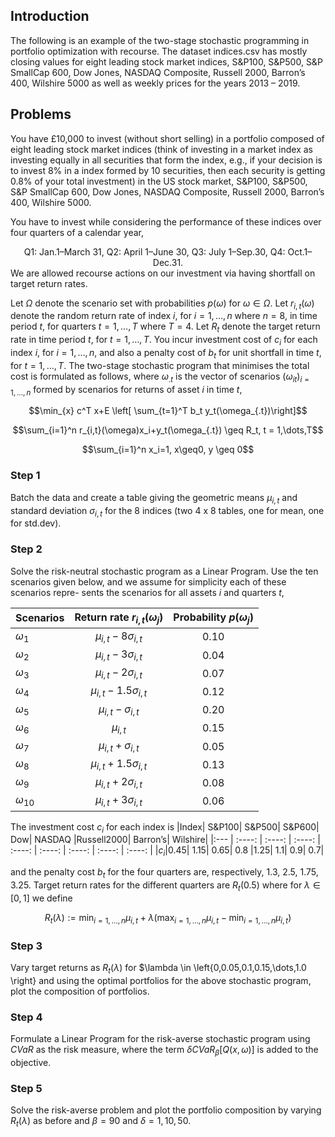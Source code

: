 
 
 
## Introduction

The following is an example of the two-stage stochastic programming in portfolio optimization with recourse. The dataset indices.csv has mostly closing values for eight leading stock market indices, S&P100, S&P500, S&P SmallCap 600, Dow Jones, NASDAQ Composite, Russell 2000, Barron’s 400, Wilshire 5000 as well as weekly prices for the years 2013 – 2019.

 
## Problems

You have £10,000 to invest (without short selling) in a portfolio composed of eight leading stock market indices (think of investing in a market index as investing equally in all securities that form the index, e.g., if your decision is to invest 8% in a index formed by 10 securities, then each security is getting 0.8% of your total investment) in the US stock market, S&P100, S&P500, S&P SmallCap 600, Dow Jones, NASDAQ Composite, Russell 2000, Barron’s 400, Wilshire 5000.

You have to invest while considering the performance of these indices over four quarters of a calendar year, <div align="center">Q1: Jan.1–March 31, Q2: April 1–June 30, Q3: July 1–Sep.30, Q4: Oct.1–Dec.31. <div align="left">We are allowed recourse actions on our investment via having shortfall on target return rates.

Let $\Omega$ denote the scenario set with probabilities $p(\omega)$ for $\omega \in \Omega$. Let $r_{i,t}(\omega)$ denote the random return rate of index $i$, for $i = 1,\dots,n$ where $n = 8$, in time period $t$, for quarters $t = 1,\dots,T$ where $T = 4$. Let $R_t$ denote the target return rate in time period $t$, for $t = 1,\dots,T$. You incur investment cost of $c_i$ for each index $i$, for $i = 1,\dots,n$, and also a penalty cost of $b_t$ for unit shortfall in time $t$, for $t = 1,\dots,T$. The two-stage stochastic program that minimises the total cost is formulated as follows, where $\omega_{.t}$ is the vector of scenarios $(\omega_{it})_{i=1,\dots, n}$ formed by scenarios for returns of asset $i$ in time $t$,



```math
\min_{x} c^T x+E \left[ \sum_{t=1}^T b_t y_t(\omega_{.t})\right]
```
```math
\sum_{i=1}^n r_{i,t}(\omega)x_i+y_t(\omega_{.t}) \geq R_t, t = 1,\dots,T
```
```math
\sum_{i=1}^n x_i=1, x\geq0, y \geq 0
```

### Step 1
 
Batch the data and create a table giving the geometric means $\mu_{i,t}$ and standard deviation $\sigma_{i,t}$ for the 8 indices (two 4 x 8 tables, one for mean, one for std.dev).

### Step 2

Solve the risk-neutral stochastic program as a Linear Program. Use the ten scenarios given below, and we assume for simplicity each of these scenarios repre- sents the scenarios for all assets $i$ and quarters $t$,

| Scenarios     | Return rate $r_{i,t}(\omega_j)$ | Probability $p(\omega_j)$     |
| :---        |    :----:   |        :----:|
| $\omega_1$      | $\mu_{i,t}-8\sigma_{i,t}$      | 0.10   |
| $\omega_2$      | $\mu_{i,t}-3\sigma_{i,t}$      | 0.04   |
| $\omega_3$      | $\mu_{i,t}-2\sigma_{i,t}$      | 0.07   |
| $\omega_4$      | $\mu_{i,t}-1.5\sigma_{i,t}$      | 0.12  |
| $\omega_5$      | $\mu_{i,t}-\sigma_{i,t}$      | 0.20   |
| $\omega_6$      | $\mu_{i,t}$      | 0.15   |
| $\omega_7$      | $\mu_{i,t}+\sigma_{i,t}$      | 0.05   |
| $\omega_8$      | $\mu_{i,t}+1.5\sigma_{i,t}$      | 0.13   |
| $\omega_9$      | $\mu_{i,t}+2\sigma_{i,t}$      | 0.08  |
| $\omega_10$      | $\mu_{i,t}+3\sigma_{i,t}$      | 0.06   |

The investment cost $c_i$ for each index is
|Index| S&P100| S&P500| S&P600| Dow| NASDAQ |Russell2000| Barron’s| Wilshire|
|:--- |  :----:  |  :----:  |  :----:  |  :----:  |  :----:   | :----:  |  :----:  |  :----:  |
|$c_i$|0.45| 1.15| 0.65| 0.8 |1.25| 1.1| 0.9| 0.7|

and the penalty cost $b_t$ for the four quarters are, respectively, 1.3, 2.5, 1.75, 3.25.
Target return rates for the different quarters are $R_t(0.5)$ where for $\lambda \in [0, 1]$ we define
```math
R_t(\lambda):= \min_{i=1, \dots, n} \mu_{i,t} +\lambda \left( \max_{i=1, \dots, n} \mu_{i,t}-\min_{i=1, \dots, n} \mu_{i,t} \right)
```
### Step 3

Vary target returns as $R_t(\lambda)$ for $\lambda \in \left{0,0.05,0.1,0.15,\dots,1.0 \right} and using the optimal portfolios for the above stochastic program, plot the composition of portfolios.

### Step 4

Formulate a Linear Program for the risk-averse stochastic program using $CVaR$ as the risk measure, where the term $\delta CVaR_{\beta}\left[Q(x,\omega)\right]$ is added to the objective.

### Step 5
 
Solve the risk-averse problem and plot the portfolio composition by varying $R_t(\lambda)$ as before and $\beta = 90%$ and $\delta=1, 10,50$.
 
